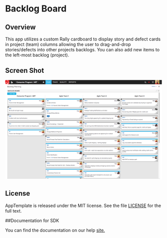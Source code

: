Backlog Board
=========================

## Overview
This app utilizes a custom Rally cardboard to display story and defect cards in project (team) columns allowing the user to drag-and-drop stories/defects into other projects backlogs. You can also add new items to the left-most backlog (project).

## Screen Shot

![Team Board Example](https://github.com/RallyRonnie/BacklogBoard/blob/master/screenshot.png)

## License

AppTemplate is released under the MIT license.  See the file [LICENSE](./LICENSE) for the full text.

##Documentation for SDK

You can find the documentation on our help [site.](https://help.rallydev.com/apps/2.0rc2/doc/)
